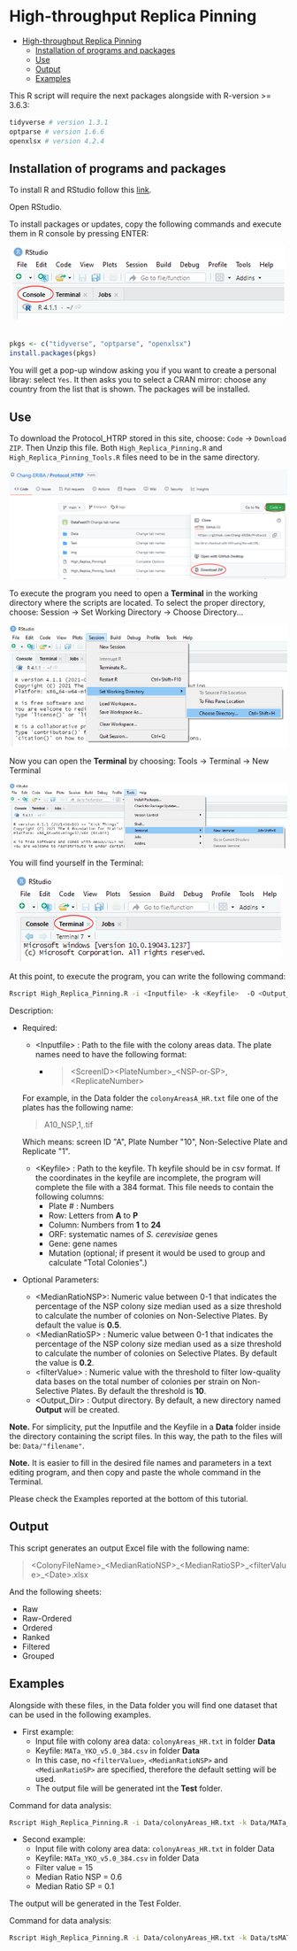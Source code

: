 # High-throughput Replica Pinning

- [High-throughput Replica Pinning](#high-throughput-replica-pinning)
  - [Installation of programs and packages](#installation-of-programs-and-packages)
  - [Use](#use)
  - [Output](#output)
  - [Examples](#examples)

This R script will require the next packages alongside with R-version >= 3.6.3:

```r
tidyverse # version 1.3.1
optparse # version 1.6.6
openxlsx # version 4.2.4
```

## Installation of programs and packages

To install R and RStudio follow this [link](https://www.datacamp.com/community/tutorials/installing-R-windows-mac-ubuntu).

Open RStudio.

To install packages or updates, copy the following commands and execute them in R console by pressing ENTER:

<center>
<img src="./img/img1.png">
</center>

<br>

```r
pkgs <- c("tidyverse", "optparse", "openxlsx")
install.packages(pkgs)
```

You will get a pop-up window asking you if you want to create a personal libray: select `Yes`. It then asks you to select a CRAN mirror: choose any country from the list that is shown. The packages will be installed.

## Use

To download the Protocol_HTRP stored in this site, choose: `Code` -> `Download ZIP`. Then Unzip this file. Both `High_Replica_Pinning.R` and `High_Replica_Pinning_Tools.R` files need to be in the same directory.

<center>
<img src="./img/download_code.png">
</center>

To execute the program you need to open a **Terminal** in the working directory where the scripts are located. To select the proper directory, choose: Session -> Set Working Directory -> Choose Directory...

<center>
<img src="./img/img2.png">
</center>

Now you can open the **Terminal** by choosing: Tools -> Terminal -> New Terminal

<center>
<img src="./img/img3.png">
</center>

You will find yourself in the Terminal:

<center>
<img src="./img/img4.png">
</center>

At this point, to execute the program, you can write the following command:

```bash
Rscript High_Replica_Pinning.R -i <Inputfile> -k <Keyfile>  -O <Output_Dir> --Filter <filterValue> --Median_NSP <MedianRatioNSP> --Median_SP <MedianRatioSP>
```

Description:

- Required:
  - \<Inputfile\> : Path to the file with the colony areas data. The plate names need to have the following format:
    - > \<ScreenID\>\<PlateNumber\>_\<NSP-or-SP\>,\<ReplicateNumber\>

  For example, in the Data folder the `colonyAreasA_HR.txt` file one of the plates has the following name:

  > A10_NSP,1,.tif

  Which means: screen ID "A", Plate Number "10", Non-Selective Plate and Replicate "1".

  - \<Keyfile\>   : Path to the keyfile. Th keyfile should be in csv format. If the coordinates in the keyfile are incomplete, the program will complete the file with a 384 format. This file needs to contain the following columns:
    - Plate # : Numbers
    - Row: Letters from **A** to **P**
    - Column: Numbers from **1** to **24**
    - ORF: systematic names of *S. cerevisiae* genes
    - Gene: gene names
    - Mutation (optional; if present it would be used to group and calculate "Total Colonies".)

- Optional Parameters:
  - \<MedianRatioNSP\>: Numeric value between 0-1 that indicates the percentage of the NSP colony size median used as a size threshold to calculate the number of colonies on Non-Selective Plates. By default the value is **0.5**.
  - \<MedianRatioSP\> : Numeric value between 0-1 that indicates the percentage of the NSP colony size median used as a size threshold to calculate the number of colonies on Selective Plates. By default the value is **0.2**.
  - \<filterValue\>    : Numeric value with the threshold to filter low-quality data bases on the total number of colonies per strain on Non-Selective Plates. By default the threshold is **10**.
  - \<Output_Dir\>      : Output directory. By default, a new directory named **Output** will be created.

**Note.** For simplicity, put the Inputfile and the Keyfile in a **Data** folder inside the directory containing the script files. In this way, the path to the files will be: `Data/"filename"`.

**Note.** It is easier to fill in the desired file names and parameters in a text editing program, and then copy and paste the whole command in the Terminal.

Please check the Examples reported at the bottom of this tutorial.

## Output

This script generates an output Excel file with the following name:

> \<ColonyFileName\>\_\<MedianRatioNSP\>\_\<MedianRatioSP\>\_\<filterValue\>\_\<Date\>.xlsx

And the following sheets:

- Raw
- Raw-Ordered
- Ordered
- Ranked
- Filtered
- Grouped

## Examples

Alongside with these files, in the Data folder you will find one dataset that can be used in the following examples.

- First example:
  - Input file with colony area data: `colonyAreas_HR.txt` in folder **Data**
  - Keyfile: `MATa_YKO_v5.0_384.csv` in folder **Data**
  - In this case, no `<filterValue>`, `<MedianRatioNSP>` and `<MedianRatioSP>` are specified, therefore the default setting will be used.
  - The output file will be generated int the **Test** folder.

Command for data analysis:

```bash
Rscript High_Replica_Pinning.R -i Data/colonyAreas_HR.txt -k Data/MATa_YKO_v5.0_384.csv -O Test/
```

- Second example:
  - Input file with colony area data: `colonyAreas_HR.txt` in folder Data
  - Keyfile: `MATa_YKO_v5.0_384.csv` in folder Data
  - Filter value = 15
  - Median Ratio NSP = 0.6
  - Median Ratio SP = 0.1

The output will be generated in the Test Folder.

Command for data analysis:

```bash
Rscript High_Replica_Pinning.R -i Data/colonyAreas_HR.txt -k Data/tsMATaKeyFile-384.csv -O Test/ --Filter 15 --Median_NSP 0.6 --Median_SP 0.1
```
